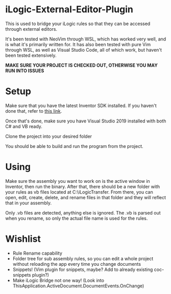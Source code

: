 # iLogic-External-Editor-Plugin
This is used to bridge your iLogic rules so that they can be accessed through external editors.

It's been tested with NeoVim through WSL, which has worked very well, and is what it's primarily written for. It has also been tested with pure Vim through WSL, as well as Visual Studio Code, all of which work, but haven't been tested extensively.

<b>MAKE SURE YOUR PROJECT IS CHECKED OUT, OTHERWISE YOU MAY RUN INTO ISSUES</b>

# Setup
Make sure that you have the latest Inventor SDK installed. If you haven't done that, refer to <a href="https://help.autodesk.com/view/INVNTOR/2021/ENU/?guid=GUID-6FD7AA08-1E43-43FC-971B-5F20E56C8846">this link</a>.

Once that's done, make sure you have Visual Studio 2019 installed with both C# and VB ready.

Clone the project into your desired folder

You should be able to build and run the program from the project.

# Using
Make sure the assembly you want to work on is the active window in Inventor, then run the binary.
After that, there should be a new folder with your rules as vb files located at C:\iLogicTransfer.
From there, you can open, edit, create, delete, and rename files in that folder and they will reflect that in your assembly.

Only .vb files are detected, anything else is ignored. The .vb is parsed out when you rename, so only the actual file name is used for the rules.

# Wishlist
- Rule Rename capability
- Folder tree for sub assembly rules, so you can edit a whole project without reloading the app every time you change documents
- Snippets! (Vim plugin for snippets, maybe? Add to already existing coc-snippets plugin?)
- Make iLogic Bridge not one way! (Look into ThisApplication.ActiveDocument.DocumentEvents.OnChange)
